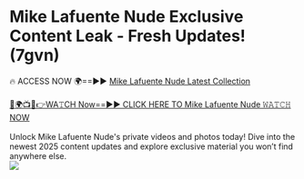 # Mike Lafuente Nude Exclusive Content Leak - Fresh Updates! (7gvn)

🔥 ACCESS NOW 🌍==►► <a href="https://tinyurl.com/yc657z5k" rel="nofollow">Mike Lafuente Nude Latest Collection</a>
<br><br>
[🔴🌍📺📱👉WA𝚃CH Now==►► CLICK HERE TO Mike Lafuente Nude 𝚆𝙰𝚃𝙲𝙷 NOW](https://tinyurl.com/yc657z5k)
<br><br>
Unlock Mike Lafuente Nude's private videos and photos today! Dive into the newest 2025 content updates and explore exclusive material you won’t find anywhere else.
<br>
<a href="https://tinyurl.com/yc657z5k" rel="nofollow" data-target="animated-image.originalLink"><img src="https://camo.githubusercontent.com/8a4f000d20f83aca3bf7ec5f350d767afa0574a8a352519fd8cfa583a6f93a33/68747470733a2f2f692e696d6775722e636f6d2f644a486b345a712e676966" data-canonical-src="https://i.imgur.com/dJHk4Zq.gif" style="max-width: 100%; display: inline-block;" data-target="animated-image.originalImage"></a>
<br>
